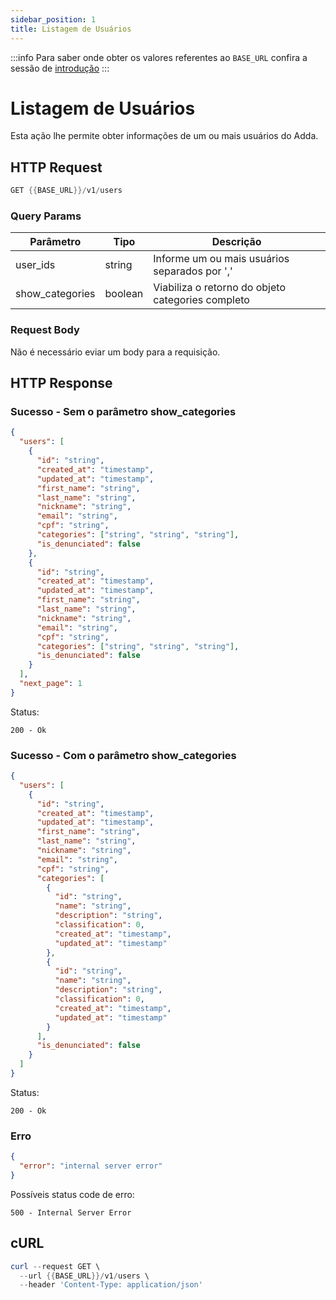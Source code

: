 ```yaml
---
sidebar_position: 1
title: Listagem de Usuários
---
```


:::info
Para saber onde obter os valores referentes ao `BASE_URL` confira a sessão de [introdução](../../intro)
:::

# Listagem de Usuários

Esta ação lhe permite obter informações de um ou mais usuários do Adda.

## HTTP Request

```powershell
GET {{BASE_URL}}/v1/users
```

### Query Params

| Parâmetro       | Tipo    | Descrição                                         |
| --------------- | ------- | ------------------------------------------------- |
| user_ids        | string  | Informe um ou mais usuários separados por ','     |
| show_categories | boolean | Viabiliza o retorno do objeto categories completo |

### Request Body

Não é necessário eviar um body para a requisição.

## HTTP Response

### Sucesso - Sem o parâmetro show_categories

```json
{
  "users": [
    {
      "id": "string",
      "created_at": "timestamp",
      "updated_at": "timestamp",
      "first_name": "string",
      "last_name": "string",
      "nickname": "string",
      "email": "string",
      "cpf": "string",
      "categories": ["string", "string", "string"],
      "is_denunciated": false
    },
    {
      "id": "string",
      "created_at": "timestamp",
      "updated_at": "timestamp",
      "first_name": "string",
      "last_name": "string",
      "nickname": "string",
      "email": "string",
      "cpf": "string",
      "categories": ["string", "string", "string"],
      "is_denunciated": false
    }
  ],
  "next_page": 1
}
```

Status:

```
200 - Ok
```

### Sucesso - Com o parâmetro show_categories

```json
{
  "users": [
    {
      "id": "string",
      "created_at": "timestamp",
      "updated_at": "timestamp",
      "first_name": "string",
      "last_name": "string",
      "nickname": "string",
      "email": "string",
      "cpf": "string",
      "categories": [
        {
          "id": "string",
          "name": "string",
          "description": "string",
          "classification": 0,
          "created_at": "timestamp",
          "updated_at": "timestamp"
        },
        {
          "id": "string",
          "name": "string",
          "description": "string",
          "classification": 0,
          "created_at": "timestamp",
          "updated_at": "timestamp"
        }
      ],
      "is_denunciated": false
    }
  ]
}
```

Status:

```
200 - Ok
```

### Erro

```json
{
  "error": "internal server error"
}
```

Possíveis status code de erro:

```
500 - Internal Server Error
```

## cURL

```powershell
curl --request GET \
  --url {{BASE_URL}}/v1/users \
  --header 'Content-Type: application/json'
```
